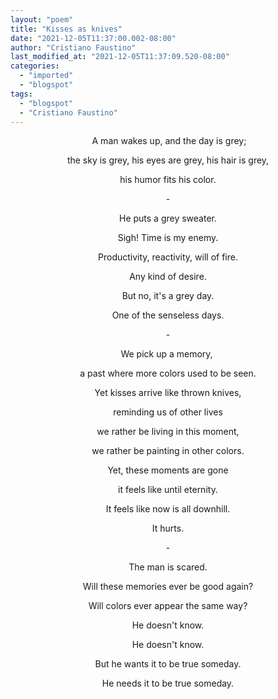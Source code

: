 ```yaml
---
layout: "poem"
title: "Kisses as knives"
date: "2021-12-05T11:37:00.002-08:00"
author: "Cristiano Faustino"
last_modified_at: "2021-12-05T11:37:09.520-08:00"
categories:
  - "imported"
  - "blogspot"
tags:
  - "blogspot"
  - "Cristiano Faustino"
---
```


<p style="text-align: center;"> A man wakes up, and the day is grey;</p><p style="text-align: center;">the sky is grey, his eyes are grey, his hair is grey,</p><p style="text-align: center;">his humor fits his color.</p><p style="text-align: center;">-</p><p style="text-align: center;">He puts a grey sweater.</p><p style="text-align: center;">Sigh! Time is my enemy.</p><p style="text-align: center;">Productivity, reactivity, will of fire.</p><p style="text-align: center;">Any kind of desire.</p><p style="text-align: center;">But no, it's a grey day.</p><p style="text-align: center;">One of the senseless days.</p><p style="text-align: center;">-</p><p style="text-align: center;">We pick up a memory, </p><p style="text-align: center;">a past where more colors used to be seen.</p><p style="text-align: center;">Yet kisses arrive like thrown knives,</p><p style="text-align: center;">reminding us of other lives</p><p style="text-align: center;">we rather be living in this moment,</p><p style="text-align: center;">we rather be painting in other colors.</p><p style="text-align: center;">Yet, these moments are gone</p><p style="text-align: center;">it feels like until eternity.</p><p style="text-align: center;">It feels like now is all downhill.</p><p style="text-align: center;">It hurts.</p><p style="text-align: center;">-</p><p style="text-align: center;">The man is scared.</p><p style="text-align: center;">Will these memories ever be good again?</p><p style="text-align: center;">Will colors ever appear the same way?</p><p style="text-align: center;">He doesn't know.</p><p style="text-align: center;">He doesn't know.</p><p style="text-align: center;">But he wants it to be true someday.</p><p style="text-align: center;">He needs it to be true someday.</p><p style="text-align: center;">

</p>